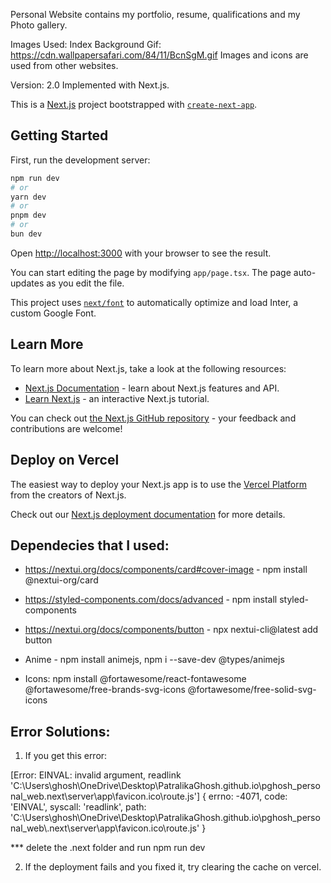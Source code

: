 Personal Website contains my portfolio, resume, qualifications and my Photo gallery.

Images Used:
Index Background Gif: https://cdn.wallpapersafari.com/84/11/BcnSgM.gif
Images and icons are used from other websites.

Version: 2.0 
Implemented with Next.js.

This is a [Next.js](https://nextjs.org/) project bootstrapped with [`create-next-app`](https://github.com/vercel/next.js/tree/canary/packages/create-next-app).

## Getting Started

First, run the development server:

```bash
npm run dev
# or
yarn dev
# or
pnpm dev
# or
bun dev
```

Open [http://localhost:3000](http://localhost:3000) with your browser to see the result.

You can start editing the page by modifying `app/page.tsx`. The page auto-updates as you edit the file.

This project uses [`next/font`](https://nextjs.org/docs/basic-features/font-optimization) to automatically optimize and load Inter, a custom Google Font.

## Learn More

To learn more about Next.js, take a look at the following resources:

- [Next.js Documentation](https://nextjs.org/docs) - learn about Next.js features and API.
- [Learn Next.js](https://nextjs.org/learn) - an interactive Next.js tutorial.

You can check out [the Next.js GitHub repository](https://github.com/vercel/next.js/) - your feedback and contributions are welcome!

## Deploy on Vercel

The easiest way to deploy your Next.js app is to use the [Vercel Platform](https://vercel.com/new?utm_medium=default-template&filter=next.js&utm_source=create-next-app&utm_campaign=create-next-app-readme) from the creators of Next.js.

Check out our [Next.js deployment documentation](https://nextjs.org/docs/deployment) for more details.


## Dependecies that I used:

* https://nextui.org/docs/components/card#cover-image - npm install @nextui-org/card

* https://styled-components.com/docs/advanced - npm install styled-components

* https://nextui.org/docs/components/button - npx nextui-cli@latest add button

* Anime  - npm install animejs, npm i --save-dev @types/animejs

* Icons: npm install @fortawesome/react-fontawesome @fortawesome/free-brands-svg-icons @fortawesome/free-solid-svg-icons

## Error Solutions:
1. If you get this error:

  [Error: EINVAL: invalid argument, readlink 'C:\Users\ghosh\OneDrive\Desktop\PatralikaGhosh.github.io\pghosh_personal_web\.next\server\app\favicon.ico\route.js'] {
    errno: -4071,
    code: 'EINVAL',
    syscall: 'readlink',
    path: 'C:\\Users\\ghosh\\OneDrive\\Desktop\\PatralikaGhosh.github.io\\pghosh_personal_web\\.next\\server\\app\\favicon.ico\\route.js'
  }

  *** delete the .next folder and run npm run dev

2. If the deployment fails and you fixed it, try clearing the cache on vercel.

